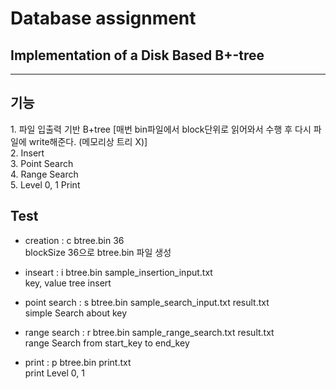 <h1> Database assignment </h1>
<h2> Implementation of a Disk Based B+-tree </h2>
<hr>

<h2> 기능 </h2>
1. 파일 입출력 기반 B+tree [매번 bin파일에서 block단위로 읽어와서 수행 후 다시 파일에 write해준다. (메모리상 트리 X)]<br>
2. Insert<br>
3. Point Search<br>
4. Range Search<br>
5. Level 0, 1 Print<br>

<h2> Test </h2>

- creation : c btree.bin 36 <br>
blockSize 36으로 btree.bin 파일 생성

- inseart : i btree.bin sample_insertion_input.txt<br>
key, value tree insert

- point search : s btree.bin sample_search_input.txt result.txt<br>
simple Search about key

- range search : r btree.bin sample_range_search.txt result.txt<br>
range Search from start_key to end_key

- print : p btree.bin print.txt<br>
print Level 0, 1
  

